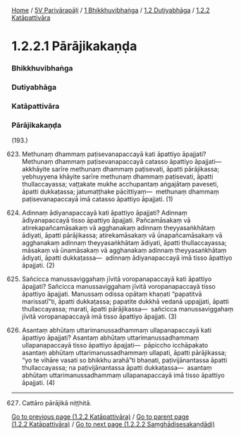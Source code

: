 
[Home](/) / [5V Parivārapāḷi](/tipitaka/5V.md) / [1 Bhikkhuvibhaṅga](/tipitaka/5V/1.md) / [1.2 Dutiyabhāga](/tipitaka/5V/1/1.2.md) / [1.2.2 Katāpattivāra](/tipitaka/5V/1/1.2/1.2.2.md)

# 1.2.2.1 Pārājikakaṇḍa

### Bhikkhuvibhaṅga

### Dutiyabhāga

### Katāpattivāra

### Pārājikakaṇḍa

(193.)

623. Methunaṃ dhammaṃ paṭisevanapaccayā kati āpattiyo āpajjati? Methunaṃ dhammaṃ paṭisevanapaccayā catasso āpattiyo āpajjati—  akkhāyite sarīre methunaṃ dhammaṃ paṭisevati, āpatti pārājikassa; yebhuyyena khāyite sarīre methunaṃ dhammaṃ paṭisevati, āpatti thullaccayassa; vaṭṭakate mukhe acchupantaṃ aṅgajātaṃ paveseti, āpatti dukkaṭassa; jatumaṭṭhake pācittiyaṃ—  methunaṃ dhammaṃ paṭisevanapaccayā imā catasso āpattiyo āpajjati. (1)

624. Adinnaṃ ādiyanapaccayā kati āpattiyo āpajjati? Adinnaṃ ādiyanapaccayā tisso āpattiyo āpajjati. Pañcamāsakaṃ vā atirekapañcamāsakaṃ vā agghanakaṃ adinnaṃ theyyasaṅkhātaṃ ādiyati, āpatti pārājikassa; atirekamāsakaṃ vā ūnapañcamāsakaṃ vā agghanakaṃ adinnaṃ theyyasaṅkhātaṃ ādiyati, āpatti thullaccayassa; māsakaṃ vā ūnamāsakaṃ vā agghanakaṃ adinnaṃ theyyasaṅkhātaṃ ādiyati, āpatti dukkaṭassa—  adinnaṃ ādiyanapaccayā imā tisso āpattiyo āpajjati. (2)

625. Sañcicca manussaviggahaṃ jīvitā voropanapaccayā kati āpattiyo āpajjati? Sañcicca manussaviggahaṃ jīvitā voropanapaccayā tisso āpattiyo āpajjati. Manussaṃ odissa opātaṃ khaṇati “papatitvā marissatī”ti, āpatti dukkaṭassa; papatite dukkhā vedanā uppajjati, āpatti thullaccayassa; marati, āpatti pārājikassa—  sañcicca manussaviggahaṃ jīvitā voropanapaccayā imā tisso āpattiyo āpajjati. (3)

626. Asantaṃ abhūtaṃ uttarimanussadhammaṃ ullapanapaccayā kati āpattiyo āpajjati? Asantaṃ abhūtaṃ uttarimanussadhammaṃ ullapanapaccayā tisso āpattiyo āpajjati—  pāpiccho icchāpakato asantaṃ abhūtaṃ uttarimanussadhammaṃ ullapati, āpatti pārājikassa; “yo te vihāre vasati so bhikkhu arahā”ti bhaṇati, paṭivijānantassa āpatti thullaccayassa; na paṭivijānantassa āpatti dukkaṭassa—  asantaṃ abhūtaṃ uttarimanussadhammaṃ ullapanapaccayā imā tisso āpattiyo āpajjati. (4)

---

627. Cattāro pārājikā niṭṭhitā.



[Go to previous page (1.2.2 Katāpattivāra)](/tipitaka/5V/1/1.2/1.2.2.md) / [Go to parent page (1.2.2 Katāpattivāra)](/tipitaka/5V/1/1.2/1.2.2.md) / [Go to next page (1.2.2.2 Saṃghādisesakaṇḍādi)](/tipitaka/5V/1/1.2/1.2.2/1.2.2.2.md)


